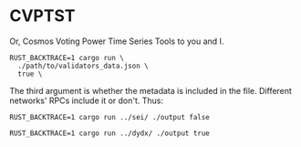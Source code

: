 # CVPTST

Or, Cosmos Voting Power Time Series Tools to you and I.

```
RUST_BACKTRACE=1 cargo run \
  ./path/to/validators_data.json \
  true \

```

The third argument is whether the metadata is included in the file. Different networks' RPCs include it or don't. Thus:

```
RUST_BACKTRACE=1 cargo run ../sei/ ./output false
```

```
RUST_BACKTRACE=1 cargo run ../dydx/ ./output true
```
